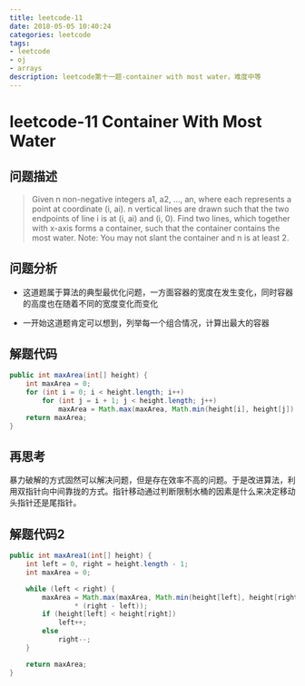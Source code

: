 ```yaml
---
title: leetcode-11
date: 2018-05-05 10:40:24
categories: leetcode
tags:
- leetcode 
- oj 
- arrays
description: leetcode第十一题-container with most water，难度中等
---
```

# leetcode-11 Container With Most Water

## 问题描述

>Given n non-negative integers a1, a2, ..., an, where each represents a point at coordinate (i, ai). n vertical lines are drawn such that the two endpoints of line i is at (i, ai) and (i, 0). Find two lines, which together with x-axis forms a container, such that the container contains the most water.
Note: You may not slant the container and n is at least 2.

## 问题分析

* 这道题属于算法的典型最优化问题，一方面容器的宽度在发生变化，同时容器的高度也在随着不同的宽度变化而变化

* 一开始这道题肯定可以想到，列举每一个组合情况，计算出最大的容器

## 解题代码

```java
public int maxArea(int[] height) {
    int maxArea = 0;
    for (int i = 0; i < height.length; i++)
        for (int j = i + 1; j < height.length; j++)
            maxArea = Math.max(maxArea, Math.min(height[i], height[j]) * (j - i));
    return maxArea;
}
```

## 再思考

暴力破解的方式固然可以解决问题，但是存在效率不高的问题。于是改进算法，利用双指针向中间靠拢的方式。指针移动通过判断限制水桶的因素是什么来决定移动头指针还是尾指针。

## 解题代码2

```java
public int maxArea1(int[] height) {
    int left = 0, right = height.length - 1;
    int maxArea = 0;

    while (left < right) {
        maxArea = Math.max(maxArea, Math.min(height[left], height[right])
                * (right - left));
        if (height[left] < height[right])
            left++;
        else
            right--;
    }

    return maxArea;
}
```
